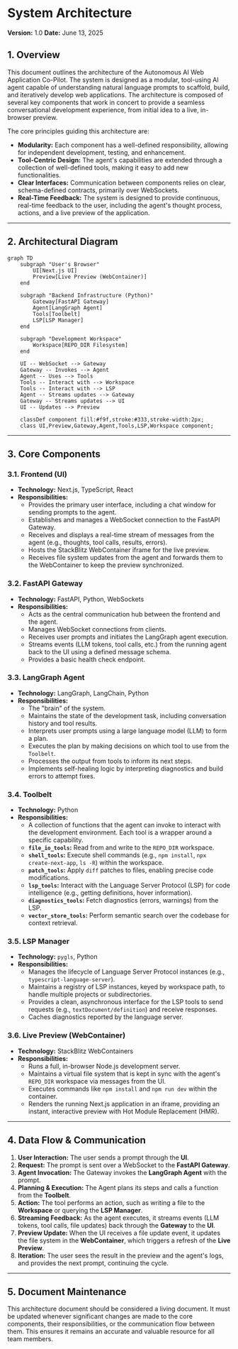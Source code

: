 # System Architecture

**Version:** 1.0
**Date:** June 13, 2025

## 1. Overview

This document outlines the architecture of the Autonomous AI Web Application Co-Pilot. The system is designed as a modular, tool-using AI agent capable of understanding natural language prompts to scaffold, build, and iteratively develop web applications. The architecture is composed of several key components that work in concert to provide a seamless conversational development experience, from initial idea to a live, in-browser preview.

The core principles guiding this architecture are:

*   **Modularity:** Each component has a well-defined responsibility, allowing for independent development, testing, and enhancement.
*   **Tool-Centric Design:** The agent's capabilities are extended through a collection of well-defined tools, making it easy to add new functionalities.
*   **Clear Interfaces:** Communication between components relies on clear, schema-defined contracts, primarily over WebSockets.
*   **Real-Time Feedback:** The system is designed to provide continuous, real-time feedback to the user, including the agent's thought process, actions, and a live preview of the application.

---

## 2. Architectural Diagram

```mermaid
graph TD
    subgraph "User's Browser"
        UI[Next.js UI]
        Preview[Live Preview (WebContainer)]
    end

    subgraph "Backend Infrastructure (Python)"
        Gateway[FastAPI Gateway]
        Agent[LangGraph Agent]
        Tools[Toolbelt]
        LSP[LSP Manager]
    end

    subgraph "Development Workspace"
        Workspace[REPO_DIR Filesystem]
    end

    UI -- WebSocket --> Gateway
    Gateway -- Invokes --> Agent
    Agent -- Uses --> Tools
    Tools -- Interact with --> Workspace
    Tools -- Interact with --> LSP
    Agent -- Streams updates --> Gateway
    Gateway -- Streams updates --> UI
    UI -- Updates --> Preview

    classDef component fill:#f9f,stroke:#333,stroke-width:2px;
    class UI,Preview,Gateway,Agent,Tools,LSP,Workspace component;
```

---

## 3. Core Components

### 3.1. Frontend (UI)

*   **Technology:** Next.js, TypeScript, React
*   **Responsibilities:**
    *   Provides the primary user interface, including a chat window for sending prompts to the agent.
    *   Establishes and manages a WebSocket connection to the FastAPI Gateway.
    *   Receives and displays a real-time stream of messages from the agent (e.g., thoughts, tool calls, results, errors).
    *   Hosts the StackBlitz WebContainer iframe for the live preview.
    *   Receives file system updates from the agent and forwards them to the WebContainer to keep the preview synchronized.

### 3.2. FastAPI Gateway

*   **Technology:** FastAPI, Python, WebSockets
*   **Responsibilities:**
    *   Acts as the central communication hub between the frontend and the agent.
    *   Manages WebSocket connections from clients.
    *   Receives user prompts and initiates the LangGraph agent execution.
    *   Streams events (LLM tokens, tool calls, etc.) from the running agent back to the UI using a defined message schema.
    *   Provides a basic health check endpoint.

### 3.3. LangGraph Agent

*   **Technology:** LangGraph, LangChain, Python
*   **Responsibilities:**
    *   The "brain" of the system.
    *   Maintains the state of the development task, including conversation history and tool results.
    *   Interprets user prompts using a large language model (LLM) to form a plan.
    *   Executes the plan by making decisions on which tool to use from the `Toolbelt`.
    *   Processes the output from tools to inform its next steps.
    *   Implements self-healing logic by interpreting diagnostics and build errors to attempt fixes.

### 3.4. Toolbelt

*   **Technology:** Python
*   **Responsibilities:**
    *   A collection of functions that the agent can invoke to interact with the development environment. Each tool is a wrapper around a specific capability.
    *   **`file_io_tools`:** Read from and write to the `REPO_DIR` workspace.
    *   **`shell_tools`:** Execute shell commands (e.g., `npm install`, `npx create-next-app`, `ls -R`) within the workspace.
    *   **`patch_tools`:** Apply `diff` patches to files, enabling precise code modifications.
    *   **`lsp_tools`:** Interact with the Language Server Protocol (LSP) for code intelligence (e.g., getting definitions, hover information).
    *   **`diagnostics_tools`:** Fetch diagnostics (errors, warnings) from the LSP.
    *   **`vector_store_tools`:** Perform semantic search over the codebase for context retrieval.

### 3.5. LSP Manager

*   **Technology:** `pygls`, Python
*   **Responsibilities:**
    *   Manages the lifecycle of Language Server Protocol instances (e.g., `typescript-language-server`).
    *   Maintains a registry of LSP instances, keyed by workspace path, to handle multiple projects or subdirectories.
    *   Provides a clean, asynchronous interface for the LSP tools to send requests (e.g., `textDocument/definition`) and receive responses.
    *   Caches diagnostics reported by the language server.

### 3.6. Live Preview (WebContainer)

*   **Technology:** StackBlitz WebContainers
*   **Responsibilities:**
    *   Runs a full, in-browser Node.js development server.
    *   Maintains a virtual file system that is kept in sync with the agent's `REPO_DIR` workspace via messages from the UI.
    *   Executes commands like `npm install` and `npm run dev` within the container.
    *   Renders the running Next.js application in an iframe, providing an instant, interactive preview with Hot Module Replacement (HMR).

---

## 4. Data Flow & Communication

1.  **User Interaction:** The user sends a prompt through the **UI**.
2.  **Request:** The prompt is sent over a WebSocket to the **FastAPI Gateway**.
3.  **Agent Invocation:** The Gateway invokes the **LangGraph Agent** with the prompt.
4.  **Planning & Execution:** The Agent plans its steps and calls a function from the **Toolbelt**.
5.  **Action:** The tool performs an action, such as writing a file to the **Workspace** or querying the **LSP Manager**.
6.  **Streaming Feedback:** As the agent executes, it streams events (LLM tokens, tool calls, file updates) back through the **Gateway** to the **UI**.
7.  **Preview Update:** When the UI receives a file update event, it updates the file system in the **WebContainer**, which triggers a refresh of the **Live Preview**.
8.  **Iteration:** The user sees the result in the preview and the agent's logs, and provides the next prompt, continuing the cycle.

---

## 5. Document Maintenance

This architecture document should be considered a living document. It must be updated whenever significant changes are made to the core components, their responsibilities, or the communication flow between them. This ensures it remains an accurate and valuable resource for all team members.
